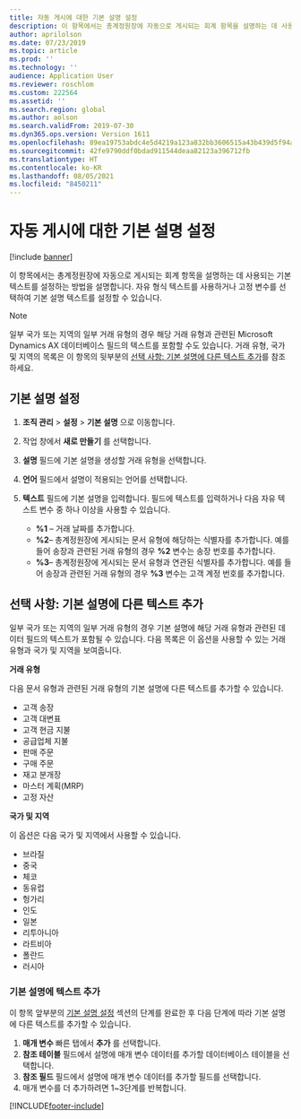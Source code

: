 ```yaml
---
title: 자동 게시에 대한 기본 설명 설정
description: 이 항목에서는 총계정원장에 자동으로 게시되는 회계 항목을 설명하는 데 사용되는 기본 텍스트를 설정하는 방법을 설명합니다. 자유 형식 텍스트를 사용하거나 고정 변수를 선택하여 기본 설명 텍스트를 설정할 수 있습니다.
author: aprilolson
ms.date: 07/23/2019
ms.topic: article
ms.prod: ''
ms.technology: ''
audience: Application User
ms.reviewer: roschlom
ms.custom: 222564
ms.assetid: ''
ms.search.region: global
ms.author: aolson
ms.search.validFrom: 2019-07-30
ms.dyn365.ops.version: Version 1611
ms.openlocfilehash: 89ea19753abdc4e5d4219a123a832bb3606515a43b439d5f94a9619857b6c7d0
ms.sourcegitcommit: 42fe9790ddf0bdad911544deaa82123a396712fb
ms.translationtype: HT
ms.contentlocale: ko-KR
ms.lasthandoff: 08/05/2021
ms.locfileid: "8450211"
---
```

# <a name="set-up-default-descriptions-for-automatic-posting"></a>자동 게시에 대한 기본 설명 설정

[!include [banner](../includes/banner.md)]

이 항목에서는 총계정원장에 자동으로 게시되는 회계 항목을 설명하는 데 사용되는 기본 텍스트를 설정하는 방법을 설명합니다. 자유 형식 텍스트를 사용하거나 고정 변수를 선택하여 기본 설명 텍스트를 설정할 수 있습니다.

> [!NOTE]
> 일부 국가 또는 지역의 일부 거래 유형의 경우 해당 거래 유형과 관련된 Microsoft Dynamics AX 데이터베이스 필드의 텍스트를 포함할 수도 있습니다. 거래 유형, 국가 및 지역의 목록은 이 항목의 뒷부분의 [선택 사항: 기본 설명에 다른 텍스트 추가](#optional-add-other-text-to-default-descriptions)를 참조하세요.

## <a name="set-up-default-descriptions"></a>기본 설명 설정

1. **조직 관리** \> **설정** \> **기본 설명** 으로 이동합니다.
2. 작업 창에서 **새로 만들기** 를 선택합니다.
3. **설명** 필드에 기본 설명을 생성할 거래 유형을 선택합니다.
4. **언어** 필드에서 설명이 적용되는 언어를 선택합니다.
5. **텍스트** 필드에 기본 설명을 입력합니다. 필드에 텍스트를 입력하거나 다음 자유 텍스트 변수 중 하나 이상을 사용할 수 있습니다.

    - **%1** – 거래 날짜를 추가합니다.
    - **%2**– 총계정원장에 게시되는 문서 유형에 해당하는 식별자를 추가합니다. 예를 들어 송장과 관련된 거래 유형의 경우 **%2** 변수는 송장 번호를 추가합니다.
    - **%3**– 총계정원장에 게시되는 문서 유형과 연관된 식별자를 추가합니다. 예를 들어 송장과 관련된 거래 유형의 경우 **%3** 변수는 고객 계정 번호를 추가합니다.

## <a name="optional-add-other-text-to-default-descriptions"></a>선택 사항: 기본 설명에 다른 텍스트 추가

일부 국가 또는 지역의 일부 거래 유형의 경우 기본 설명에 해당 거래 유형과 관련된 데이터 필드의 텍스트가 포함될 수 있습니다. 다음 목록은 이 옵션을 사용할 수 있는 거래 유형과 국가 및 지역을 보여줍니다.

**거래 유형**

다음 문서 유형과 관련된 거래 유형의 기본 설명에 다른 텍스트를 추가할 수 있습니다.

- 고객 송장
- 고객 대변표
- 고객 현금 지불
- 공급업체 지불
- 판매 주문
- 구매 주문
- 재고 분개장
- 마스터 계획(MRP)
- 고정 자산

**국가 및 지역**

이 옵션은 다음 국가 및 지역에서 사용할 수 있습니다.

- 브라질
- 중국
- 체코
- 동유럽
- 헝가리
- 인도
- 일본
- 리투아니아
- 라트비아
- 폴란드
- 러시아

### <a name="add-text-to-default-descriptions"></a>기본 설명에 텍스트 추가

이 항목 앞부분의 [기본 설명 설정](#set-up-default-descriptions) 섹션의 단계를 완료한 후 다음 단계에 따라 기본 설명에 다른 텍스트를 추가할 수 있습니다.

1. **매개 변수** 빠른 탭에서 **추가** 를 선택합니다.
2. **참조 테이블** 필드에서 설명에 매개 변수 데이터를 추가할 데이터베이스 테이블을 선택합니다.
3. **참조 필드** 필드에서 설명에 매개 변수 데이터를 추가할 필드를 선택합니다.
4. 매개 변수를 더 추가하려면 1~3단계를 반복합니다.


[!INCLUDE[footer-include](../../includes/footer-banner.md)]